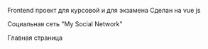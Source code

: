 Frontend проект для курсовой и для экзамена
Сделан на vue js

Социальная сеть "My Social Network"

Главная страница 